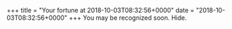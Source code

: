 +++
title = "Your fortune at 2018-10-03T08:32:56+0000"
date = "2018-10-03T08:32:56+0000"
+++
You may be recognized soon.  Hide.  
